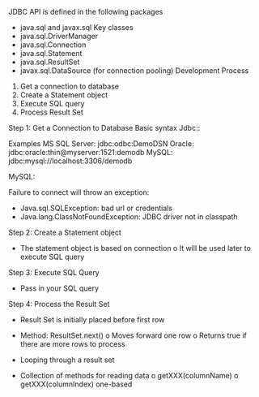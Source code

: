 JDBC API is defined in the following packages
-	java.sql and javax.sql
Key classes
-	java.sql.DriverManager
-	java.sql.Connection
-	java.sql.Statement
-	java.sql.ResultSet
-	javax.sql.DataSource (for connection pooling)
Development Process
1.	Get a connection to database
2.	Create a Statement object
3.	Execute SQL query
4.	Process Result Set

Step 1: Get a Connection to Database
Basic syntax
Jdbc:<driver protocol>:<driver connection details>

Examples
MS SQL Server: jdbc:odbc:DemoDSN
Oracle: jdbc:oracle:thin@myserver:1521:demodb
MySQL: jdbc:mysql://localhost:3306/demodb

MySQL:






Failure to connect will throw an exception:
-	Java.sql.SQLException: bad url or credentials
-	Java.lang.ClassNotFoundException: JDBC driver not in classpath

Step 2: Create a Statement object
-	The statement object is based on connection 
o	It will be used later to execute SQL query









Step 3: Execute SQL Query
-	Pass in your SQL query









Step 4: Process the Result Set
-	Result Set is initially placed before first row
-	Method: ResultSet.next()
o	Moves forward one row
o	Returns true if there are more rows to process
-	Looping through a result set







-	Collection of methods for reading data
o	getXXX(columnName)
o	getXXX(columnIndex) one-based


